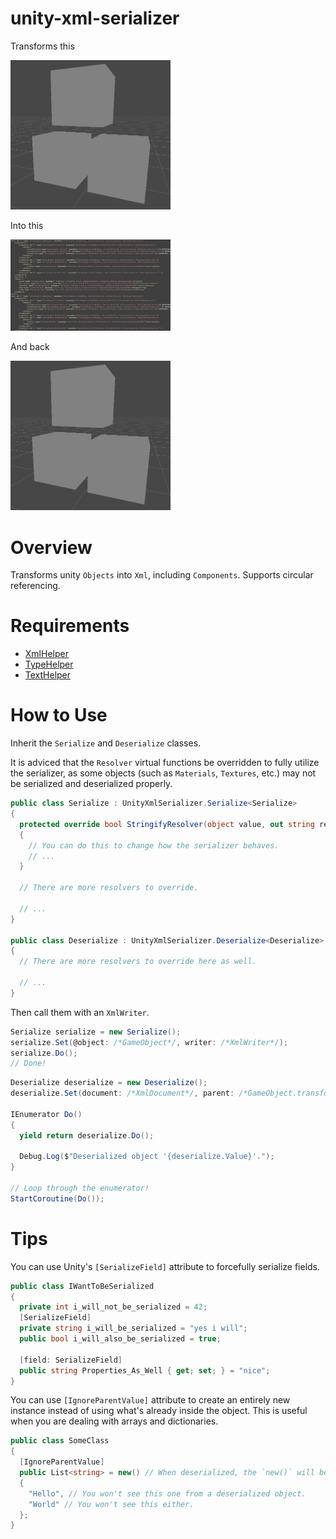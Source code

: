 # unity-xml-serializer
Transforms this

<img src="https://raw.githubusercontent.com/llyme-unity-library/unity-xml-serializer/main/Sample0.png" width="256">

Into this

<img src="https://raw.githubusercontent.com/llyme-unity-library/unity-xml-serializer/main/Sample1.png" width="256">

And back

<img src="https://raw.githubusercontent.com/llyme-unity-library/unity-xml-serializer/main/Sample0.png" width="256">

# Overview
Transforms unity `Objects` into `Xml`, including `Components`. Supports circular referencing.

# Requirements
* [XmlHelper](https://github.com/llyme-unity-library/unity-xml-helper)
* [TypeHelper](https://github.com/llyme-unity-library/unity-type-helper)
* [TextHelper](https://github.com/llyme-unity-library/unity-text-helper)

# How to Use
Inherit the `Serialize` and `Deserialize` classes.

It is adviced that the `Resolver` virtual functions be overridden to fully
utilize the serializer, as some objects (such as `Materials`, `Textures`, etc.)
may not be serialized and deserialized properly.

```csharp
public class Serialize : UnityXmlSerializer.Serialize<Serialize>
{
  protected override bool StringifyResolver(object value, out string result)
  {
    // You can do this to change how the serializer behaves.
    // ...
  }

  // There are more resolvers to override.

  // ...
}

public class Deserialize : UnityXmlSerializer.Deserialize<Deserialize>
{
  // There are more resolvers to override here as well.
  
  // ...
}
```

Then call them with an `XmlWriter`.

```csharp
Serialize serialize = new Serialize();
serialize.Set(@object: /*GameObject*/, writer: /*XmlWriter*/);
serialize.Do();
// Done!
```

```csharp
Deserialize deserialize = new Deserialize();
deserialize.Set(document: /*XmlDocument*/, parent: /*GameObject.transform*/);

IEnumerator Do()
{
  yield return deserialize.Do();

  Debug.Log($"Deserialized object '{deserialize.Value}'.");
}

// Loop through the enumerator!
StartCoroutine(Do());
```

# Tips

You can use Unity's `[SerializeField]` attribute to forcefully serialize fields.

```csharp
public class IWantToBeSerialized
{
  private int i_will_not_be_serialized = 42;
  [SerializeField]
  private string i_will_be_serialized = "yes i will";
  public bool i_will_also_be_serialized = true;

  [field: SerializeField]
  public string Properties_As_Well { get; set; } = "nice";
}
```

You can use `[IgnoreParentValue]` attribute to create an entirely new instance instead of using what's already inside the object.
This is useful when you are dealing with arrays and dictionaries.

```csharp
public class SomeClass
{
  [IgnoreParentValue]
  public List<string> = new() // When deserialized, the `new()` will be overridden.
  {
    "Hello", // You won't see this one from a deserialized object.
    "World" // You won't see this either.
  };
}
```
